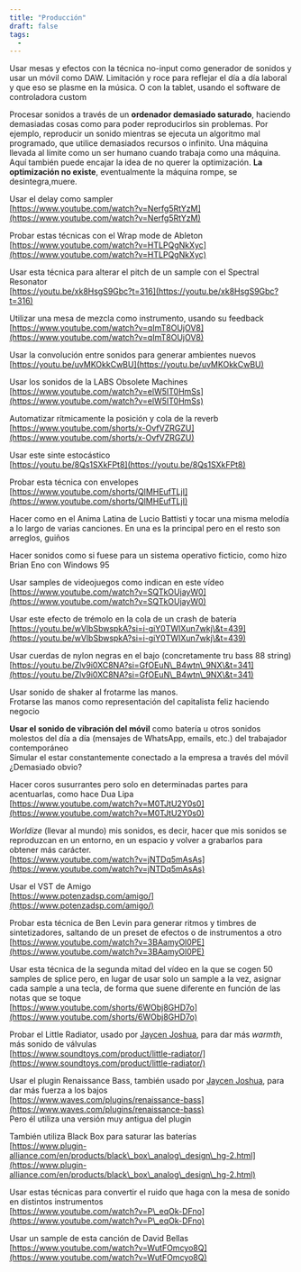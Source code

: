 ```yaml
---
title: "Producción"
draft: false
tags:
  -
---
```

Usar mesas y efectos con la técnica no-input como generador de sonidos y usar un móvil como DAW. Limitación y roce para reflejar el día a día laboral y que eso se plasme en la música. O con la tablet, usando el software de controladora custom

Procesar sonidos a través de un **ordenador demasiado saturado**, haciendo demasiadas cosas como para poder reproducirlos sin problemas. Por ejemplo, reproducir un sonido mientras se ejecuta un algoritmo mal programado, que utilice demasiados recursos o infinito. Una máquina llevada al límite como un ser humano cuando trabaja como una máquina. Aquí también puede encajar la idea de no querer la optimización. **La optimización no existe**, eventualmente la máquina rompe, se desintegra,muere.

Usar el delay como sampler  
[https://www.youtube.com/watch?v=Nerfg5RtYzM](https://www.youtube.com/watch?v=Nerfg5RtYzM)

Probar estas técnicas con el Wrap mode de Ableton  
[https://www.youtube.com/watch?v=HTLPQgNkXyc](https://www.youtube.com/watch?v=HTLPQgNkXyc)

Usar esta técnica para alterar el pitch de un sample con el Spectral Resonator  
[https://youtu.be/xk8HsgS9Gbc?t=316](https://youtu.be/xk8HsgS9Gbc?t=316)

Utilizar una mesa de mezcla como instrumento, usando su feedback  
[https://www.youtube.com/watch?v=qImT8OUjOV8](https://www.youtube.com/watch?v=qImT8OUjOV8)

Usar la convolución entre sonidos para generar ambientes nuevos  
[https://youtu.be/uvMKOkkCwBU](https://youtu.be/uvMKOkkCwBU)

Usar los sonidos de la LABS Obsolete Machines  
[https://www.youtube.com/watch?v=elW5IT0HmSs](https://www.youtube.com/watch?v=elW5IT0HmSs)

Automatizar rítmicamente la posición y cola de la reverb   
[https://www.youtube.com/shorts/x-OvfVZRGZU](https://www.youtube.com/shorts/x-OvfVZRGZU)

Usar este sinte estocástico  
[https://youtu.be/8Qs1SXkFPt8](https://youtu.be/8Qs1SXkFPt8)

Probar esta técnica con envelopes  
[https://www.youtube.com/shorts/QlMHEufTLjI](https://www.youtube.com/shorts/QlMHEufTLjI)

Hacer como en el Anima Latina de Lucio Battisti y tocar una misma melodía a lo largo de varias canciones. En una es la principal pero en el resto son arreglos, guiños

Hacer sonidos como si fuese para un sistema operativo ficticio, como hizo Brian Eno con Windows 95

Usar samples de videojuegos como indican en este vídeo  
[https://www.youtube.com/watch?v=SQTkOUjayW0](https://www.youtube.com/watch?v=SQTkOUjayW0)

Usar este efecto de trémolo en la cola de un crash de batería  
[https://youtu.be/wVlbSbwspkA?si=i-giY0TWIXun7wkj\&t=439](https://youtu.be/wVlbSbwspkA?si=i-giY0TWIXun7wkj\&t=439)

Usar cuerdas de nylon negras en el bajo (concretamente tru bass 88 string)  
[https://youtu.be/Zlv9i0XC8NA?si=GfOEuN\_B4wtn\_9NX\&t=341](https://youtu.be/Zlv9i0XC8NA?si=GfOEuN\_B4wtn\_9NX\&t=341)

Usar sonido de shaker al frotarme las manos.  
Frotarse las manos como representación del capitalista feliz haciendo negocio

**Usar el sonido de vibración del móvil** como batería u otros sonidos molestos del día a día (mensajes de WhatsApp, emails, etc.) del trabajador contemporáneo  
Simular el estar constantemente conectado a la empresa a través del móvil  
¿Demasiado obvio?

Hacer coros susurrantes pero solo en determinadas partes para acentuarlas, como hace Dua Lipa  
[https://www.youtube.com/watch?v=M0TJtU2Y0s0](https://www.youtube.com/watch?v=M0TJtU2Y0s0)

*Worldize* (llevar al mundo) mis sonidos, es decir, hacer que mis sonidos se reproduzcan en un entorno, en un espacio y volver a grabarlos para obtener más carácter.  
[https://www.youtube.com/watch?v=jNTDq5mAsAs](https://www.youtube.com/watch?v=jNTDq5mAsAs)

Usar el VST de Amigo  
[https://www.potenzadsp.com/amigo/](https://www.potenzadsp.com/amigo/)

Probar esta técnica de Ben Levin para generar ritmos y timbres de sintetizadores, saltando de un preset de efectos o de instrumentos a otro  
[https://www.youtube.com/watch?v=3BAamyOl0PE](https://www.youtube.com/watch?v=3BAamyOl0PE)

Usar esta técnica de la segunda mitad del vídeo en la que se cogen 50 samples de splice pero, en lugar de usar solo un sample a la vez, asignar cada sample a una tecla, de forma que suene diferente en función de las notas que se toque  
[https://www.youtube.com/shorts/6WObj8GHD7o](https://www.youtube.com/shorts/6WObj8GHD7o)

Probar el Little Radiator, usado por [Jaycen Joshua](https://en.wikipedia.org/wiki/Jaycen\_Joshua), para dar más *warmth*, más sonido de válvulas  
[https://www.soundtoys.com/product/little-radiator/](https://www.soundtoys.com/product/little-radiator/)

Usar el plugin Renaissance Bass, también usado por [Jaycen Joshua](https://en.wikipedia.org/wiki/Jaycen\_Joshua), para dar más fuerza a los bajos  
[https://www.waves.com/plugins/renaissance-bass](https://www.waves.com/plugins/renaissance-bass)  
Pero él utiliza una versión muy antigua del plugin

También utiliza Black Box para saturar las baterías  
[https://www.plugin-alliance.com/en/products/black\_box\_analog\_design\_hg-2.html](https://www.plugin-alliance.com/en/products/black\_box\_analog\_design\_hg-2.html)

Usar estas técnicas para convertir el ruido que haga con la mesa de sonido en distintos instrumentos  
[https://www.youtube.com/watch?v=P\_eqOk-DFno](https://www.youtube.com/watch?v=P\_eqOk-DFno)

Usar un sample de esta canción de David Bellas  
[https://www.youtube.com/watch?v=WutFOmcyo8Q](https://www.youtube.com/watch?v=WutFOmcyo8Q)

